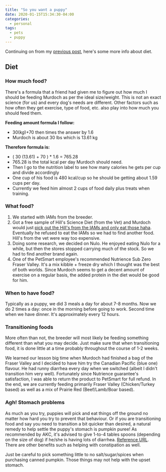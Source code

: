```yaml
---
title: "So you want a puppy"
date: 2020-01-15T15:34:30-04:00
categories:
  - personal
tags:
  - pets
  - puppy
---
```



Continuing on from my [previous post][corgipost1], here's some more info about diet.

## Diet

### How much food?

There's a formula that a friend had given me to figure out how much I should be feeding Murdoch as per the ideal size/weight. This is not an exact science (for us) and every dog's needs are different. Other factors such as how often they get exercise, type of food, etc. also play into how much you should feed them.

**Feeding amount formula I follow:**
- 30(_kg_)+70 then times the answer by 1.6
- Murdoch is about 30 lbs which is 13.61 kg

**Therefore formula is:**
- ( 30 (13.61) + 70 ) * 1.6 = 765.28
- 765.28 is the total kcal per day Murdoch should need.
- Then I go to the nutrition label to see how many calories he gets per cup and divide accordingly
- One cup of his food is 480 kcal/cup so he should be getting about 1.59 cups per day.
- Currently we feed him almost 2 cups of food daily plus treats when training.

### What food?

1. We started with IAMs from the breeder.
2. Got a free sample of Hill's Science Diet (from the Vet) and Murdoch would just [pick out the Hill's from the IAMs and only eat those haha][pickyeater]. Eventually he refused to eat the IAMs so we had to find another food. Hill's from the vet were way too expensive.
3. Doing some research, we decided on Nulo. He enjoyed eating Nulo for a while, but then the stores stopped carrying much of the stock. So we had to find another brand again.
4. One of the PetSmart employee's recommended Nutrience Sub Zero Fraser Valley. It's a mix kibble + freeze dry which I thought was the best of both worlds. Since Murdoch seems to get a decent amount of exercise on a regular basis, the added protein in the diet would be good for him.

### When to have food?
Typically as a puppy, we did 3 meals a day for about 7-8 months. Now we do 2 times a day: once in the morning before going to work. Second time when we have dinner. It's approximately every 12 hours.

### Transitioning foods
More often than not, the breeder will most likely be feeding something different than what you may decide. Just make sure that when transitioning food, it is done little at a time probably throughout the course of 1-2 weeks.

We learned our lesson big time when Murdoch had finished a bag of the Fraser Valley and I decided to have him try the Canadian Pacific (blue one) flavour. He had runny diarrhea every day when we switched (albeit I didn't transition him very well). Fortunately since Nutrience guarantee's satisfaction, I was able to return the product to PetSmart for full refund. In the end, we are currently feeding primarily Fraser Valley (Chicken/Turkey based) as well as a mix of Prairie Red (Beef/Lamb/Boar based).

### Agh! Stomach problems
As much as you try, puppies will pick and eat things off the ground no matter how hard you try to prevent that behaviour. Or if you are transitioning food and say you need to transition a bit quicker than desired, a natural remedy to help settle the puppy's stomach is pumpkin puree! As recommended by AKC, it's advised to give 1-to-4 tables spoons (depending on the size of dog) if he/she is having lots of diarrhea. [Reference URL][akcpumpkin]. There are other benefits such as helping with constipation as well.

Just be careful to pick something little to no salt/sugar/spices when purchasing canned pumpkin. Those things may not help with the upset stomach.

[corgipost1]: https://jonktsui.github.io/blog/personal/so-you-want-a-puppy/
[instagram]: https://www.instagram.com/toasted_bao
[ckcbreeders]: https://www.ckc.ca/Choosing-a-Dog/PuppyList/Breed.aspx?breedname=Pembroke%20Welsh%20Corgi&breedcode=WCP
[nationalclub]: http://pembrokewelshcorgis.ca/getting-a-corgi/breeders/
[pickyeater]: https://www.instagram.com/p/B1L2QmiBtTo/?hl=en
[akcpumpkin]: https://www.akc.org/expert-advice/health/can-pumpkin-help-with-dog-diarrhea/#:~:text=To%20help%20abate%20your%20dog's,your%20dog%2C%20consult%20your%20veterinarian.
